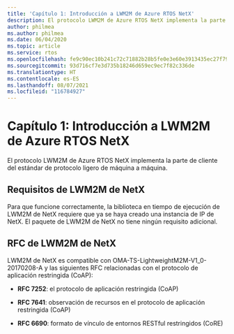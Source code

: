 ```yaml
---
title: 'Capítulo 1: Introducción a LWM2M de Azure RTOS NetX'
description: El protocolo LWM2M de Azure RTOS NetX implementa la parte de cliente del estándar de protocolo ligero de máquina a máquina.
author: philmea
ms.author: philmea
ms.date: 06/04/2020
ms.topic: article
ms.service: rtos
ms.openlocfilehash: fe9c90ec10b241c72c71882b28b5fe0e3e60e3913435ec27f797eade4ca4eca5
ms.sourcegitcommit: 93d716cf7e3d735b18246d659ec9ec7f82c336de
ms.translationtype: HT
ms.contentlocale: es-ES
ms.lasthandoff: 08/07/2021
ms.locfileid: "116784927"
---
```

# <a name="chapter-1---introduction-to-azure-rtos-netx-lwm2m"></a>Capítulo 1: Introducción a LWM2M de Azure RTOS NetX

El protocolo LWM2M de Azure RTOS NetX implementa la parte de cliente del estándar de protocolo ligero de máquina a máquina.

## <a name="netx-lwm2m-requirements"></a>Requisitos de LWM2M de NetX

Para que funcione correctamente, la biblioteca en tiempo de ejecución de LWM2M de NetX requiere que ya se haya creado una instancia de IP de NetX. El paquete de LWM2M de NetX no tiene ningún requisito adicional.

## <a name="netx-lwm2m-rfcs"></a>RFC de LWM2M de NetX

LWM2M de NetX es compatible con OMA-TS-LightweightM2M-V1_0-20170208-A y las siguientes RFC relacionadas con el protocolo de aplicación restringida (CoAP):

- **RFC 7252**: el protocolo de aplicación restringida (CoAP)

- **RFC 7641**: observación de recursos en el protocolo de aplicación restringida (CoAP)

- **RFC 6690**: formato de vínculo de entornos RESTful restringidos (CoRE)